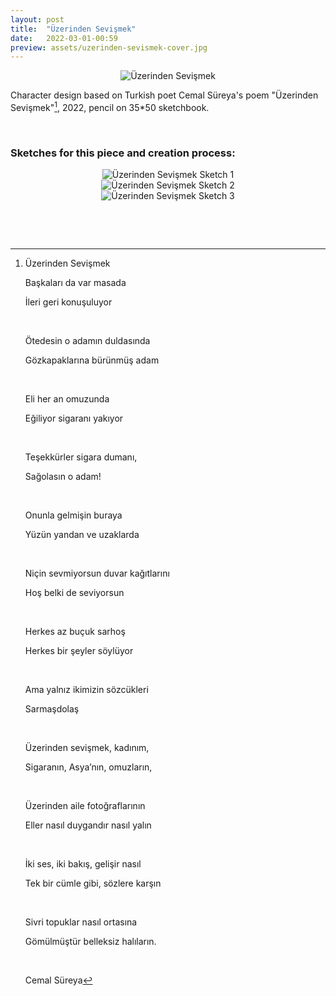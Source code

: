 ```yaml
---
layout: post
title:  "Üzerinden Sevişmek"
date:   2022-03-01-00:59
preview: assets/uzerinden-sevismek-cover.jpg
---
```


<div style="text-align: center"><img src="{{site.baseurl}}/assets/üzerinden-sevişmek.jpeg" alt="Üzerinden Sevişmek" class="center"/></div>

Character design based on Turkish poet Cemal Süreya's poem "Üzerinden Sevişmek"[^1], 2022, pencil on 35*50 sketchbook.

&nbsp;

### Sketches for this piece and creation process: ###

<div style="text-align: center"><img src="{{site.baseurl}}/assets/uzsev-4.jpeg" alt="Üzerinden Sevişmek Sketch 1" class="center"/></div>

<div style="text-align: center"><img src="{{site.baseurl}}/assets/uzsev-1.jpeg" alt="Üzerinden Sevişmek Sketch 2" class="center"/></div>

<div style="text-align: center"><img src="{{site.baseurl}}/assets/uzsev-2.jpeg" alt="Üzerinden Sevişmek Sketch 3" class="center"/></div>

&nbsp;

[^1]: Üzerinden Sevişmek 
    
    Başkaları da var masada 

    İleri geri konuşuluyor
    
    &nbsp;

    Ötedesin o adamın duldasında
    
    Gözkapaklarına bürünmüş adam
    
    &nbsp;

    Eli her an omuzunda

    Eğiliyor sigaranı yakıyor
    
    &nbsp;

    Teşekkürler sigara dumanı,

    Sağolasın o adam!
    
    &nbsp; 
    
    Onunla gelmişin buraya

    Yüzün yandan ve uzaklarda

    &nbsp;

    Niçin sevmiyorsun duvar kağıtlarını

    Hoş belki de seviyorsun

    &nbsp;

    Herkes az buçuk sarhoş

    Herkes bir şeyler söylüyor

    &nbsp;

    Ama yalnız ikimizin sözcükleri

    Sarmaşdolaş

    &nbsp;

    Üzerinden sevişmek, kadınım,

    Sigaranın, Asya’nın, omuzların,

    &nbsp;

    Üzerinden aile fotoğraflarının

    Eller nasıl duygandır nasıl yalın

    &nbsp;

    İki ses, iki bakış, gelişir nasıl

    Tek bir cümle gibi, sözlere karşın

    &nbsp;

    Sivri topuklar nasıl ortasına

    Gömülmüştür belleksiz halıların.

    &nbsp;

    Cemal Süreya

&nbsp;
